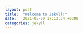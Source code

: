 ```yaml
---
layout: post
title:  "Welcome to Jekyll!"
date:   2021-05-30 17:13:54 +0300
categories: jekyll
---
```

